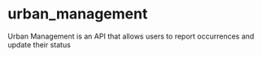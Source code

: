 # urban_management
Urban Management is an API that allows users to report occurrences and update their status
